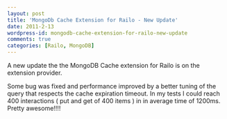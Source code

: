 ```yaml
---
layout: post
title: 'MongoDb Cache Extension for Railo - New Update'
date: 2011-2-13
wordpress-id: mongodb-cache-extension-for-railo-new-update
comments: true
categories: [Railo, MongoDB]
---
```

<p>A new update the the MongoDB Cache extension for Railo is on the extension provider.</p>
<!--more-->
<p>Some bug was fixed and performance improved by a better tuning of the query that respects the cache expiration timeout. In my tests I could reach 400 interactions ( put and get of 400 items ) in in average time of 1200ms. Pretty awesome!!!!</p>
